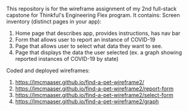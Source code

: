 This repository is for the wireframe assignment of my 2nd full-stack capstone for Thinkful's Engineering Flex program.
It contains:
  Screen inventory (distinct pages in your app):
  1. Home page that describes app, provides instructions, has nav bar
  2. Form that allows user to report an instance of COVID-19
  3. Page that allows user to select what data they want to see.
  4. Page that displays the data the user selected (ex. a graph showing reported instances of COVID-19 by state)

  Coded and deployed wireframes:
  1. https://lmcmaaser.github.io/find-a-pet-wireframe2/
  2. https://lmcmaaser.github.io/find-a-pet-wireframe2/report-form
  3. https://lmcmaaser.github.io/find-a-pet-wireframe2/select-form
  4. https://lmcmaaser.github.io/find-a-pet-wireframe2/graph  
